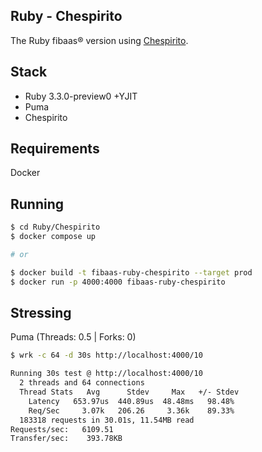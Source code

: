 ## Ruby - Chespirito

The Ruby fibaas®️  version using [Chespirito](https://github.com/leandronsp/chespirito).

## Stack

* Ruby 3.3.0-preview0 +YJIT
* Puma
* Chespirito

## Requirements

Docker

## Running
```bash
$ cd Ruby/Chespirito
$ docker compose up

# or 

$ docker build -t fibaas-ruby-chespirito --target prod
$ docker run -p 4000:4000 fibaas-ruby-chespirito
```

## Stressing

Puma (Threads: 0.5 | Forks: 0)
```bash
$ wrk -c 64 -d 30s http://localhost:4000/10

Running 30s test @ http://localhost:4000/10 
  2 threads and 64 connections          
  Thread Stats   Avg      Stdev     Max   +/- Stdev
    Latency   653.97us  440.89us  48.48ms   98.48%
    Req/Sec     3.07k   206.26     3.36k    89.33%
  183318 requests in 30.01s, 11.54MB read                                             
Requests/sec:   6109.51                                                               
Transfer/sec:    393.78KB
```
